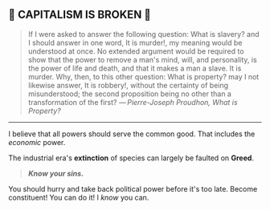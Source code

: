 
## **💸 CAPITALISM IS BROKEN 💸**

> If I were asked to answer the following question: What is slavery? and I should answer in one word, It is murder!, my meaning would be understood at once. No extended argument would be required to show that the power to remove a man's mind, will, and personality, is the power of life and death, and that it makes a man a slave. It is murder. Why, then, to this other question: What is property? may I not likewise answer, It is robbery!, without the certainty of being misunderstood; the second proposition being no other than a transformation of the first?
_— Pierre-Joseph Proudhon, What is Property?_

---

I believe that all powers should serve the common good.
That includes the _economic_ power.

The industrial era's **extinction** of species can largely be faulted on **Greed**.

> _**Know your sins.**_

You should hurry and take back political power before it's too late.
Become constituent!  You can do it!  I _know_ you can.

